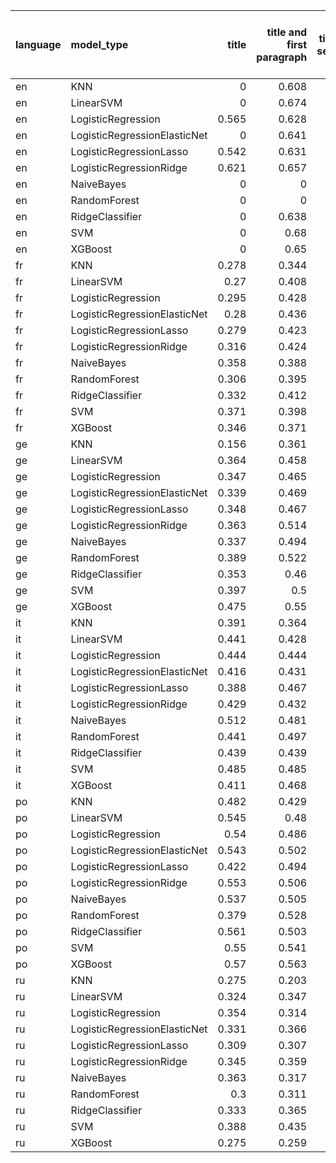 | language   | model_type                   |   title |   title and first paragraph |   title and 5 sentences |   title and 10 sentences |   title and first sentence each paragraph | raw text   |
|:-----------|:-----------------------------|--------:|----------------------------:|------------------------:|-------------------------:|------------------------------------------:|:-----------|
| en         | KNN                          |   0     |                       0.608 |                   0.664 |                    0.683 |                                     0.631 | 0.677      |
| en         | LinearSVM                    |   0     |                       0.674 |                   0.689 |                    0.703 |                                     0.664 | 0.697      |
| en         | LogisticRegression           |   0.565 |                       0.628 |                   0.621 |                    0.642 |                                     0.683 | 0.684      |
| en         | LogisticRegressionElasticNet |   0     |                       0.641 |                   0.642 |                    0.657 |                                     0.683 | 0.693      |
| en         | LogisticRegressionLasso      |   0.542 |                       0.631 |                   0.653 |                    0.634 |                                     0.664 | 0.664      |
| en         | LogisticRegressionRidge      |   0.621 |                       0.657 |                   0.673 |                    0.698 |                                     0.669 | 0.696      |
| en         | NaiveBayes                   |   0     |                       0     |                   0.692 |                    0.693 |                                     0.687 | **0.705**  |
| en         | RandomForest                 |   0     |                       0     |                   0.64  |                    0.65  |                                     0.646 | 0.695      |
| en         | RidgeClassifier              |   0     |                       0.638 |                   0.672 |                    0.69  |                                     0.653 | 0.675      |
| en         | SVM                          |   0     |                       0.68  |                   0.689 |                    0.689 |                                     0.679 | 0.696      |
| en         | XGBoost                      |   0     |                       0.65  |                   0.657 |                    0.661 |                                     0.66  | 0.684      |
| fr         | KNN                          |   0.278 |                       0.344 |                   0.217 |                    0.415 |                                     0.344 | 0.437      |
| fr         | LinearSVM                    |   0.27  |                       0.408 |                   0.36  |                    0.325 |                                     0.366 | 0.389      |
| fr         | LogisticRegression           |   0.295 |                       0.428 |                   0.362 |                    0.356 |                                     0.354 | 0.402      |
| fr         | LogisticRegressionElasticNet |   0.28  |                       0.436 |                   0.364 |                    0.314 |                                     0.401 | 0.398      |
| fr         | LogisticRegressionLasso      |   0.279 |                       0.423 |                   0.374 |                    0.369 |                                     0.389 | 0.382      |
| fr         | LogisticRegressionRidge      |   0.316 |                       0.424 |                   0.396 |                    0.324 |                                     0.365 | **0.452**  |
| fr         | NaiveBayes                   |   0.358 |                       0.388 |                   0.391 |                    0.365 |                                     0.431 | 0.400      |
| fr         | RandomForest                 |   0.306 |                       0.395 |                   0.361 |                    0.365 |                                     0.394 | 0.437      |
| fr         | RidgeClassifier              |   0.332 |                       0.412 |                   0.35  |                    0.288 |                                     0.319 | 0.317      |
| fr         | SVM                          |   0.371 |                       0.398 |                   0.374 |                    0.353 |                                     0.365 | 0.381      |
| fr         | XGBoost                      |   0.346 |                       0.371 |                   0.374 |                    0.375 |                                     0.373 | 0.448      |
| ge         | KNN                          |   0.156 |                       0.361 |                   0.388 |                    0.379 |                                     0.417 | 0.449      |
| ge         | LinearSVM                    |   0.364 |                       0.458 |                   0.48  |                    0.462 |                                     0.433 | 0.452      |
| ge         | LogisticRegression           |   0.347 |                       0.465 |                   0.443 |                    0.489 |                                     0.439 | 0.518      |
| ge         | LogisticRegressionElasticNet |   0.339 |                       0.469 |                   0.455 |                    0.474 |                                     0.447 | 0.534      |
| ge         | LogisticRegressionLasso      |   0.348 |                       0.467 |                   0.449 |                    0.463 |                                     0.458 | 0.542      |
| ge         | LogisticRegressionRidge      |   0.363 |                       0.514 |                   0.445 |                    0.483 |                                     0.457 | 0.523      |
| ge         | NaiveBayes                   |   0.337 |                       0.494 |                   0.485 |                    0.484 |                                     0.529 | 0.488      |
| ge         | RandomForest                 |   0.389 |                       0.522 |                   0.527 |                    0.511 |                                     0.499 | 0.541      |
| ge         | RidgeClassifier              |   0.353 |                       0.46  |                   0.427 |                    0.449 |                                     0.485 | 0.477      |
| ge         | SVM                          |   0.397 |                       0.5   |                   0.465 |                    0.501 |                                     0.532 | 0.526      |
| ge         | XGBoost                      |   0.475 |                       0.55  |                   0.501 |                    0.509 |                                     0.501 | **0.567**  |
| it         | KNN                          |   0.391 |                       0.364 |                   0.322 |                    0.549 |                                     0.379 | 0.470      |
| it         | LinearSVM                    |   0.441 |                       0.428 |                   0.472 |                    0.486 |                                     0.414 | 0.552      |
| it         | LogisticRegression           |   0.444 |                       0.444 |                   0.442 |                    0.498 |                                     0.488 | 0.558      |
| it         | LogisticRegressionElasticNet |   0.416 |                       0.431 |                   0.464 |                    0.483 |                                     0.479 | 0.552      |
| it         | LogisticRegressionLasso      |   0.388 |                       0.467 |                   0.468 |                    0.474 |                                     0.488 | 0.507      |
| it         | LogisticRegressionRidge      |   0.429 |                       0.432 |                   0.472 |                    0.498 |                                     0.444 | 0.538      |
| it         | NaiveBayes                   |   0.512 |                       0.481 |                   0.474 |                    0.475 |                                     0.484 | 0.537      |
| it         | RandomForest                 |   0.441 |                       0.497 |                   0.501 |                    0.519 |                                     0.516 | **0.561**  |
| it         | RidgeClassifier              |   0.439 |                       0.439 |                   0.452 |                    0.467 |                                     0.462 | 0.534      |
| it         | SVM                          |   0.485 |                       0.485 |                   0.5   |                    0.524 |                                     0.514 | 0.533      |
| it         | XGBoost                      |   0.411 |                       0.468 |                   0.48  |                    0.501 |                                     0.508 | 0.535      |
| po         | KNN                          |   0.482 |                       0.429 |                   0.428 |                    0.39  |                                     0.066 | 0.462      |
| po         | LinearSVM                    |   0.545 |                       0.48  |                   0.537 |                    0.557 |                                     0.572 | 0.601      |
| po         | LogisticRegression           |   0.54  |                       0.486 |                   0.535 |                    0.545 |                                     0.553 | 0.629      |
| po         | LogisticRegressionElasticNet |   0.543 |                       0.502 |                   0.554 |                    0.533 |                                     0.566 | 0.623      |
| po         | LogisticRegressionLasso      |   0.422 |                       0.494 |                   0.5   |                    0.549 |                                     0.547 | **0.652**  |
| po         | LogisticRegressionRidge      |   0.553 |                       0.506 |                   0.554 |                    0.556 |                                     0.596 | 0.606      |
| po         | NaiveBayes                   |   0.537 |                       0.505 |                   0.526 |                    0.552 |                                     0.61  | 0.624      |
| po         | RandomForest                 |   0.379 |                       0.528 |                   0.544 |                    0.519 |                                     0.58  | 0.640      |
| po         | RidgeClassifier              |   0.561 |                       0.503 |                   0.509 |                    0.531 |                                     0.592 | 0.590      |
| po         | SVM                          |   0.55  |                       0.541 |                   0.527 |                    0.539 |                                     0.599 | 0.614      |
| po         | XGBoost                      |   0.57  |                       0.563 |                   0.564 |                    0.563 |                                     0.59  | 0.649      |
| ru         | KNN                          |   0.275 |                       0.203 |                   0.27  |                    0.3   |                                     0.323 | 0.258      |
| ru         | LinearSVM                    |   0.324 |                       0.347 |                   0.273 |                    0.369 |                                     0.324 | 0.353      |
| ru         | LogisticRegression           |   0.354 |                       0.314 |                   0.299 |                    0.329 |                                     0.3   | 0.381      |
| ru         | LogisticRegressionElasticNet |   0.331 |                       0.366 |                   0.339 |                    0.352 |                                     0.3   | 0.402      |
| ru         | LogisticRegressionLasso      |   0.309 |                       0.307 |                   0.283 |                    0.39  |                                     0.316 | 0.411      |
| ru         | LogisticRegressionRidge      |   0.345 |                       0.359 |                   0.343 |                    0.346 |                                     0.311 | 0.371      |
| ru         | NaiveBayes                   |   0.363 |                       0.317 |                   0.33  |                    0.372 |                                     0.351 | 0.398      |
| ru         | RandomForest                 |   0.3   |                       0.311 |                   0.313 |                    0.277 |                                     0.341 | 0.324      |
| ru         | RidgeClassifier              |   0.333 |                       0.365 |                   0.299 |                    0.333 |                                     0.318 | 0.338      |
| ru         | SVM                          |   0.388 |                       0.435 |                   0.365 |                    0.354 |                                     0.364 | 0.379      |
| ru         | XGBoost                      |   0.275 |                       0.259 |                   0.32  |                    0.347 |                                     0.367 | **0.454**  |